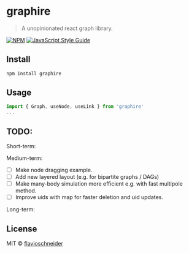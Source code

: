# graphire

> A unopinionated react graph library.

[![NPM](https://img.shields.io/npm/v/graphire.svg)](https://www.npmjs.com/package/graphire) [![JavaScript Style Guide](https://img.shields.io/badge/code_style-standard-brightgreen.svg)](https://standardjs.com)

## Install

```bash
npm install graphire
```

## Usage

```jsx
import { Graph, useNode, useLink } from 'graphire'
...
```

## TODO:
Short-term:

Medium-term:
- [ ] Make node dragging example.
- [ ] Add new layered layout (e.g. for bipartite graphs / DAGs)
- [ ] Make many-body simulation more efficient e.g. with fast multipole method.
- [ ] Improve uids with map for faster deletion and uid updates. 

Long-term:


## License

MIT © [flavioschneider](https://github.com/flavioschneider)
